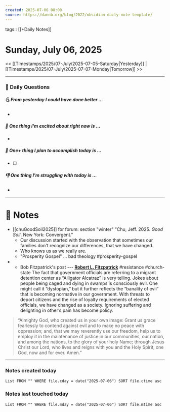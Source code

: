 ```yaml
---
created: 2025-07-06 08:00
source: https://dannb.org/blog/2022/obsidian-daily-note-template/
---
```

tags:: [[+Daily Notes]]

# Sunday, July 06, 2025

<< [[Timestamps/2025/07-July/2025-07-05-Saturday|Yesterday]] | [[Timestamps/2025/07-July/2025-07-07-Monday|Tomorrow]] >>

---
### 📅 Daily Questions
##### 🌜 From yesterday I could have done better … 
- 

##### 🙌 One thing I'm excited about right now is …
- 

##### 🚀 One+ thing I plan to accomplish today is …
- [ ] 

##### 👎 One thing I'm struggling with today is …
- 

---
# 📝 Notes
- [[chuGoodSoil2025]] for forum: section "winter" "Chu, Jeff. 2025. _Good Soil_. New York: Convergent."
	- Our discussion started with the observation that sometimes our families don't recognize our differences, that we have changed.
	- Who knows us as we really are.
	- "Prosperity Gospel" ... bad theology #prosperity-gospel 
- + Bob Fitzpatrick's post ---  [**Robert L. Fitzpatrick**](https://www.facebook.com/robert.l.fitzpatrick?__cft__[0]=AZVHGcr1eRzLM8xocD7RfgE5zk6lcbHiGP1gX8Gr91GHX-zgd7rreQz-bw-4JqJ8dloKbQMHPZq-y0xRrH6Qqc9QUTLs-Dk-mXYQrWV99BSFBH0CDEB7PR9i4kLgXu_ZQMAvuJelG_782kQSYJ-_Bi-RX9CC0trAYAKrXJyEv3wjnQ&__tn__=-UC%2CP-R)  #resistance #church-state The fact that government officials are referring to a migrant detention center as “Alligator Alcatraz” is very telling. Jokes about people being caged and dying in swamps is consciously evil. One might call it “dystopian,” but it further reflects the “banality of evil” that is becoming normative in our government. With threats to deport citizens and the rise of loyalty requirements of elected officials, we have changed as a society. Ignoring suffering and delighting in other’s pain has become policy. 
> “Almighty God, who created us in your own image: Grant us grace fearlessly to contend against evil and to make no peace with oppression; and, that we may reverently use our freedom, help us to employ it in the maintenance of justice in our communities, our nation, and among the nations, to the glory of your holy Name; through Jesus Christ our Lord, who lives and reigns with you and the Holy Spirit, one God, now and for ever. Amen.”


---
### Notes created today
```dataview
List FROM "" WHERE file.cday = date("2025-07-06") SORT file.ctime asc
```

### Notes last touched today
```dataview
List FROM "" WHERE file.mday = date("2025-07-06") SORT file.mtime asc
```
